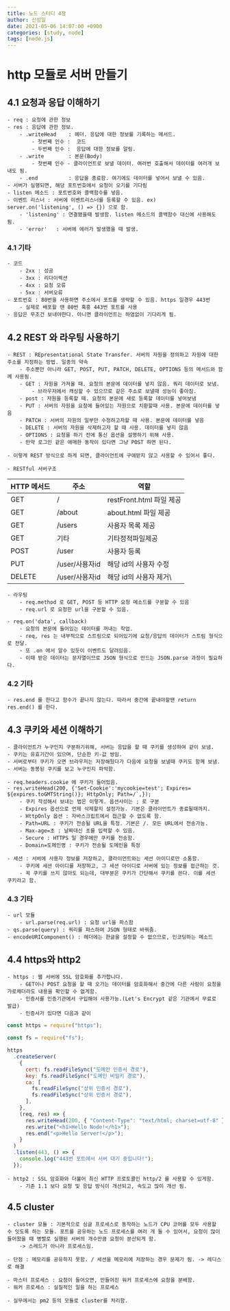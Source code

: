 ```yaml
---
title: 노드 스터디 4장
author: 신성일
date: 2021-05-06 14:07:00 +0900
categories: [study, node]
tags: [node.js]
---
```


# http 모듈로 서버 만들기

## 4.1 요청과 응답 이해하기

    - req : 요청에 관한 정보
    - res : 응답에 관한 정보.
        - .writeHead    : 헤더. 응답에 대한 정보를 기록하는 메서드.
            - 첫번째 인수 :  코드
            - 두번째 인수 :  응답에 대한 정보를 알림.
        - .write        : 본문(Body)
            - 첫번째 인수 - 클라이언트로 보낼 데이터. 여러번 호출해서 데이터를 여러개 보내도 됨.
        - .end          : 응답을 종료함. 여기에도 데이터를 넣어서 보낼 수 있음.
    - 서버가 실행되면, 해당 포트번호에서 요청이 오기를 기다림
    - listen 메소드 : 포트번호와 콜백함수를 넣음.
    - 이벤트 리스너 : 서버에 이벤트리스너를 등록할 수 있음. ex) server.on('listening', () => {}) 으로 함.
        - 'listening' : 연결됐을때 발생함. listen 메소드의 콜백함수 대신에 사용해도 됨.
        - 'error'   : 서버에 에러가 발생했을 때 발생.

### 4.1 기타

    - 코드
        - 2xx : 성공
        - 3xx : 리다이렉션
        - 4xx : 요청 오류
        - 5xx : 서버오류
    - 포트번호 : 80번을 사용하면 주소에서 포트를 생략할 수 있음. https 일경우 443번
        - 실제로 배포할 땐 80번 혹흥 443번 포트를 사용
    - 응답은 무조건 보내야한다. 아니면 클라이언트는 하염없이 기다리게 됨.

## 4.2 REST 와 라우팅 사용하기

    - REST : REpresentational State Transfer. 서버의 자원을 정의하고 자원에 대한 주소를 지정하는 방법. 일종의 약속
        - 주소뿐만 아니라 GET, POST, PUT, PATCH, DELETE, OPTIONS 등의 메서드와 함께 사용됨.
        - GET : 자원을 가져올 때. 요청의 본문에 데이터를 넣지 않음. 쿼리 데이터로 보냄.
            - 브라우저에서 캐싱할 수 있으므로 같은 주소로 보낼때 성능이 좋아짐.
        - post : 자원을 등록할 때. 요청의 본문에 새로 등록할 데이터를 넣어보냄
        - PUT : 서버의 자원을 요청에 들어있는 자원으로 치환할때 사용. 본문에 데이터를 넣음
        - PATCH : 서버의 자원의 일부만 수정하고자할 때 사용. 본문에 데이터를 넣음
        - DELETE : 서버의 자원을 삭제하고자 할 때 사용. 데이터를 넣지 않음
        - OPTIONS : 요청을 하기 전에 통신 옵션을 설명하기 위해 사용.
        - 만약 로그인 같은 애매한 동작이 있다면 그냥 POST 하면 된다.
    
    - 이렇게 REST 방식으로 하게 되면, 클라이언트에 구애받지 않고 사용할 수 있어서 좋다.
    
    - RESTful 서버구조

| HTTP 메서드 | 주소           | 역할                     |
| ----------- | -------------- | ------------------------ |
| GET         | /              | restFront.html 파일 제공 |
| GET         | /about         | about.html 파일 제공     |
| GET         | /users         | 사용자 목록 제공         |
| GET         | 기타           | 기타정적파일제공         |
| POST        | /user          | 사용자 등록              |
| PUT         | /user/사용자id | 해당 id의 사용자 수정    |
| DELETE      | /user/사용자id | 해당 id의 사용자 제거\   |

    - 라우팅
        - req.method 로 GET, POST 등 HTTP 요청 메소드를 구분할 수 있음
        - req.url 로 요청한 url을 구분할 수 있음.
    
    - req.on('data', callback)
        - 요청의 본문에 들어있는 데이터를 꺼내는 작업.
        - req, res 는 내부적으로 스트림으로 되어있기에 요청/응답의 데이터가 스트림 형식으로 전달.
        - 또 .on 에서 알수 있듯이 이벤트도 달려있음.
        - 이때 받은 데이터는 문자열이므로 JSON 형식으로 만드는 JSON.parse 과정이 필요하다.

### 4.2 기타

    - res.end 를 한다고 함수가 끝나지 않는다. 따라서 중간에 끝내야할땐 return res.end() 를 한다.

## 4.3 쿠키와 세션 이해하기

    - 클라이언트가 누구인지 구분하기위해, 서버는 응답을 할 때 쿠키를 생성하여 같이 보냄.
    - 쿠키는 유효기간이 있으며, 단순한 키-값 쌍임.
    - 서버로부터 쿠키가 오면 브라우저는 저장해뒀다가 다음에 요청을 보낼때 쿠키도 함께 보냄.
    - 서버는 동봉된 쿠키를 보고 누구인지 파악함.
    
    - req.headers.cookie 에 쿠키가 들어있음.
    - res.writeHead(200, {'Set-Cookie':'mycookie=test'; Expires= ${expires.toGMTString()}; HttpOnly; Path=/`,});
        - 쿠키 작성해서 보내는 법은 이렇게. 옵션사이는 ; 로 구분
        - Expires 옵션으로 언제 삭제할지 설정가능. 기본은 클라이언트가 종료될때까지.
        - HttpOnly 옵션 : 자바스크립트에서 접근할 수 없도록 함.
        - Path=URL : 쿠키가 전송될 URL을 특정. 기본은 /. 모든 URL에서 전송가능.
        - Max-age=초 : 날짜대신 초를 입력할 수 있음.
        - Secure : HTTPS 일 경우에만 쿠키를 전송함.
        - Domain=도메인명 : 쿠키가 전송될 도메인을 특정
    
    - 세션 : 서버에 사용자 정보를 저장하고, 클라이언트와는 세션 아이디로만 소통함.
        - 쿠키에 세션 아이디를 저장하고, 그 세션 아이디로 서버에 있는 정보를 접근하는 것.
        - 꼭 쿠키를 쓰지 않아도 되는데, 대부분은 쿠키가 간단해서 쿠키를 쓴다. 이를 세션 쿠키라고 함.

### 4.3 기타

    - url 모듈
        - url.parse(req.url) : 요청 url을 파스함
    - qs.parse(query) : 쿼리를 파스하여 JSON 형태로 바꿔줌.
    - encodeURIComponent() : 헤더에는 한글을 설정할 수 없으므로, 인코딩하는 메소드

## 4.4 https와 http2

    - https : 웹 서버에 SSL 암호화를 추가합니다.
        - GET이나 POST 요청을 할 때 오가는 데이터를 암호화해서 중간에 다른 사람이 요청을 가로채더라도 내용을 확인할 수 없게함.
        - 인증서를 인증기관에서 구입해야 사용가능.(Let's Encrypt 같은 기관에서 무료로 발급)
        - 인증서가 있다면 다음과 같이

```js
const https = require("https");

const fs = require("fs");

https
  .createServer(
    {
      cert: fs.readFileSync("도메인 인증서 경로"),
      key: fs.readFileSync("도메인 비밀키 경로"),
      ca: [
        fs.readFileSync("상위 인증서 경로"),
        fs.readFileSync("상위 인증서 경로"),
      ],
    },
    (req, res) => {
      res.writeHead(200, { "Content-Type": "text/html; charset=utf-8" });
      res.write("<h1>Hello Node!</h1>");
      res.end("<p>Hello Server!</p>");
    }
  )
  .listen(443, () => {
    console.log("443번 포트에서 서버 대기 중입니다!");
  });
```

    - http2 : SSL 암호화와 더불어 최신 HTTP 프로토콜인 http/2 를 사용할 수 있게함.
        - 기존 1.1 보다 요청 및 응답 방식이 개선되고, 속도고 많이 개선 됨.

## 4.5 cluster

    - cluster 모듈 : 기본적으로 싱글 프로세스로 동작하는 노드가 CPU 코어를 모두 사용할 수 잇도록 하는 모듈. 포트를 공유하는 노드 프로세스를 여러 개 둘 수 있어서, 요청이 많이 들어왔을 때 병렬로 실행된 서버의 개수만큼 요청이 분산되게 함.
        -> 스레드가 아니라 프로세스임.
    
    - 단점 : 메모리를 공유하지 못함. / 세션을 메모리에 저장하는 경우 문제가 됨. -> 레디스로 해결
    
    - 마스터 프로세스 : 요청이 들어오면, 만들어진 워커 프로세스에 요청을 분배함.
    - 워커 프로세스 : 실질적인 일을 하는 프로세스
    
    - 실무에서는 pm2 등의 모듈로 cluster를 처리함.
